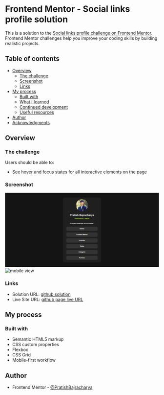 # Frontend Mentor - Social links profile solution

This is a solution to the [Social links profile challenge on Frontend Mentor](https://www.frontendmentor.io/challenges/social-links-profile-UG32l9m6dQ). Frontend Mentor challenges help you improve your coding skills by building realistic projects. 


## Table of contents

- [Overview](#overview)
  - [The challenge](#the-challenge)
  - [Screenshot](#screenshot)
  - [Links](#links)
- [My process](#my-process)
  - [Built with](#built-with)
  - [What I learned](#what-i-learned)
  - [Continued development](#continued-development)
  - [Useful resources](#useful-resources)
- [Author](#author)
- [Acknowledgments](#acknowledgments)

## Overview

### The challenge

Users should be able to:

- See hover and focus states for all interactive elements on the page

### Screenshot
![laptop view](image-1.png)
![mobile view](mobileimg0jpg)

### Links

- Solution URL: [github solution](https://github.com/PratishBuzzra/frontend-mentor-Social-links-profile.git)
- Live Site URL: [github page live URL](https://pratishbuzzra.github.io/frontend-mentor-Social-links-profile/)

## My process

### Built with

- Semantic HTML5 markup
- CSS custom properties
- Flexbox
- CSS Grid
- Mobile-first workflow

## Author


- Frontend Mentor - [@PratishBajracharya](https://www.frontendmentor.io/profile/PratishBuzzra)
